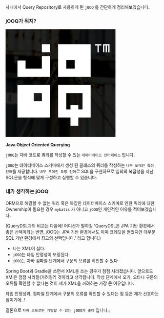 사내에서 Query Repository로 사용하게 된 `jOOQ` 를 간단하게 정리해보겠습니다.

### jOOQ가 뭐지?

![JOOQ](/images/2017/2017-06-25-JOOQ/icon.png)

**Java Object Oriented Querying**

`jOOQ`는 자바 코드로 쿼리를 작성할 수 있는 `데이터베이스 인터페이스` 입니다.

`jOOQ`는 데이터베이스 스키마에서 생성 된 클래스의 쿼리를 작성하는 `내부 도메인 특정 언어`를 제공합니다. `내부 도메인 특정 언어`로 SQL을 구현하므로 임의의 복잡성을 지닌 SQL문을 형식에 맞게 구성하고 실행할 수 있습니다.

### 내가 생각하는 jOOQ

ORM으로 해결할 수 없는 쿼리 혹은 복잡한 데이터베이스 스키마로 인한 쿼리에 대한 Ownership이 필요한 경우 `mybatis` 가 아니고 `jOOQ`인 개인적인 이유를 적어보겠습니다.

(QueryDSL과의 비교는 다음에! 어디선가 말하길 'QueryDSL은 JPA 기반 환경에서 좋은 선택이되는 반면, jOOQ는 JPA 기반 환경에서도 이미 크레딧을 얻었지만 대부분 SQL 기반 환경에서 최고의 선택입니다.' 라고 합니다.)

-	나는 XML이 싫다.
-	`jOOQ`는 타입 안정성이 보장된다.
-	`jOOQ`는 자바 컴파일 단계에서 구문의 오류를 확인할 수 있다.

Spring Boot과 Gradle을 쓰면서 XML을 쓰는 경우가 점점 사라졌습니다. 앞으로도 XMl은 점점 사라질(가려질?) 것이라고 생각합니다. 작성 단계에서 오기, 오타나 구문의 오류를 확인할 수 없다는 것이 제가 XML을 꺼려하는 가장 큰 이유입니다.

타입 안정성과, 컴파일 단계에서 구문의 오류를 확인할 수 있다는 점 등은 제가 선호하는 점이기에..!

결론으로 `자바 코드로만 개발할 수 있는 jOOQ가 좋다` 입니다.;
